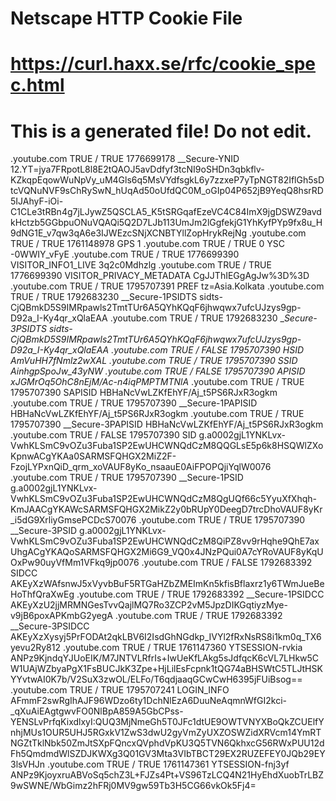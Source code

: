 # Netscape HTTP Cookie File
# https://curl.haxx.se/rfc/cookie_spec.html
# This is a generated file! Do not edit.

.youtube.com	TRUE	/	TRUE	1776699178	__Secure-YNID	12.YT=jya7FRpotL8l8E2tQAOJ5avDdfyf3tcNI9oSHDn3qbkflv-KZkqpEqowWuNpVy_uM4Gls6q5MsVYdfsgkL6y7zzxeP7yTpNGT82IflGh5sDtcVQNuNVF9sChRySwN_hUqAd50oUfdQC0M_oGIp04P652jB9YeqQ8hsrRD5IJAhyF-iOi-C1CLe3tRBn4g7jLJywZ5QSCLA5_K5tSRGqafEzeVC4C84ImX9jgDSWZ9avdkHctzb5GGbpuONuVQAQi5Q2D7LJb113UmJm2lGgfekjG1YhKyfPYp9fx8u_H9dNG1E_v7qw3qA6e3IJWEzcSNjXCNBTYllZopHrykRejNg
.youtube.com	TRUE	/	TRUE	1761148978	GPS	1
.youtube.com	TRUE	/	TRUE	0	YSC	-0WWIY_vFyE
.youtube.com	TRUE	/	TRUE	1776699390	VISITOR_INFO1_LIVE	3q2c0Mdhzlg
.youtube.com	TRUE	/	TRUE	1776699390	VISITOR_PRIVACY_METADATA	CgJJThIEGgAgJw%3D%3D
.youtube.com	TRUE	/	TRUE	1795707391	PREF	tz=Asia.Kolkata
.youtube.com	TRUE	/	TRUE	1792683230	__Secure-1PSIDTS	sidts-CjQBmkD5S9IMRpawls2TmtTUr6A5QYhKQqF6jhwqwx7ufcUJzys9gp-D92a_I-Ky4qr_xQlaEAA
.youtube.com	TRUE	/	TRUE	1792683230	__Secure-3PSIDTS	sidts-CjQBmkD5S9IMRpawls2TmtTUr6A5QYhKQqF6jhwqwx7ufcUJzys9gp-D92a_I-Ky4qr_xQlaEAA
.youtube.com	TRUE	/	FALSE	1795707390	HSID	AmVuHH7fNmlz2wXAL
.youtube.com	TRUE	/	TRUE	1795707390	SSID	AinhgpSpoJw_43yNW
.youtube.com	TRUE	/	FALSE	1795707390	APISID	xJGMrOq5OhC8nEjM/Ac-n4iqPMPTMTNlA_
.youtube.com	TRUE	/	TRUE	1795707390	SAPISID	HBHaNcVwLZKfEhYF/Aj_t5PS6RJxR3ogkm
.youtube.com	TRUE	/	TRUE	1795707390	__Secure-1PAPISID	HBHaNcVwLZKfEhYF/Aj_t5PS6RJxR3ogkm
.youtube.com	TRUE	/	TRUE	1795707390	__Secure-3PAPISID	HBHaNcVwLZKfEhYF/Aj_t5PS6RJxR3ogkm
.youtube.com	TRUE	/	FALSE	1795707390	SID	g.a0002gjL1YNKLvx-VwhKLSmC9vOZu3Fuba1SP2EwUHCWNQdCzM8QQGLsE5p6k8HSQWlZXoKpnwACgYKAa0SARMSFQHGX2MiZ2F-FzojLYPxnQiD_qrm_xoVAUF8yKo_nsaauE0AiFPOPQjiYqlW0076
.youtube.com	TRUE	/	TRUE	1795707390	__Secure-1PSID	g.a0002gjL1YNKLvx-VwhKLSmC9vOZu3Fuba1SP2EwUHCWNQdCzM8QgUQf66c5YyuXfXhqh-KmJAACgYKAWcSARMSFQHGX2MikZ2y0bRUpY0DeegD7trcDhoVAUF8yKr_i5dG9XrliyGmsePCDcS70076
.youtube.com	TRUE	/	TRUE	1795707390	__Secure-3PSID	g.a0002gjL1YNKLvx-VwhKLSmC9vOZu3Fuba1SP2EwUHCWNQdCzM8QiPZ8vv9rHqhe9QhE7axUhgACgYKAQoSARMSFQHGX2Mi6G9_VQ0x4JNzPQui0A7cYRoVAUF8yKqUOxPw90uyVfMm1VFkq9jp0076
.youtube.com	TRUE	/	FALSE	1792683392	SIDCC	AKEyXzWAfsnwJ5xVyvbBuF5RTGaHZbZMEImKn5kfisBflaxrz1y6TWmJueBeHoThfQraXwEg
.youtube.com	TRUE	/	TRUE	1792683392	__Secure-1PSIDCC	AKEyXzU2jjMRMNGesTvvQajlMQ7Ro3ZCP2vM5JpzDIKGqtiyzMye-v9jB6poxAPKmbG2yegA
.youtube.com	TRUE	/	TRUE	1792683392	__Secure-3PSIDCC	AKEyXzXysyj5PrFODAt2qkLBV6I2IsdGhNGdkp_IVYl2fRxNsRS8i1km0q_TX6yevu2Ry812
.youtube.com	TRUE	/	TRUE	1761147360	YTSESSION-rvkia	ANPz9KjndqYJUoEIK/M7JNTVLRfrIs+IwUeKfLAkg5sJdfqcK6cVL7LHkw5CW1UAjWZbyaPgX1FsBUCJkK3Zpe+HjLilEsFcpnk1tQG74aBHSWtC5TLJtHSKYYvtwAI0K7b/V2SuX3zwOL/ELFo/T6qdjaaqGCwCwH6395jFUiBsog==
.youtube.com	TRUE	/	TRUE	1795707241	LOGIN_INFO	AFmmF2swRgIhAJF96WDzo6ty1DchNlEzA6DuuNeAqmnWfGI2kci-_qXuAiEAgtgwvFO0NlBpA859A5GbCPss-YENSLvPrfqKixdlxyI:QUQ3MjNmeGh5T0JFc1dtUE9OWTVNYXBoQkZCUElfYnhjMUs1OUR5UHJ5RGxkV1ZwS3dwU2gyVmZyUXZOSWZidXRVcm14YmRTNGZtTklNbk50ZmJtSXpFQncxQVphdVpKU3Q5TVN6QkhxcG56RWxPUU12dFh5QmdmdWlSZDJKWXg3Q01GV3Mta3VIbTBCT29EX2RUZEFEY0JQb29EY3lsVHJn
.youtube.com	TRUE	/	TRUE	1761147361	YTSESSION-fnj3yf	ANPz9KjoyxruABVoSq5chZ3L+FJZs4Pt+VS96TzLCQ4N21HyEhdXuobTrLBZ9wSWNE/WbGimz2hFRj0MV9gw59Tb3H5CG66vkOk5Fj4=
